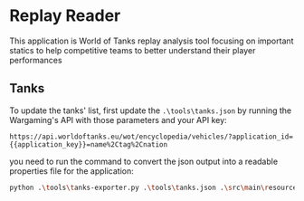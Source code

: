 # Replay Reader
This application is World of Tanks replay analysis tool focusing on important statics to help competitive teams to better understand their player performances

## Tanks
To update the tanks' list, first update the `.\tools\tanks.json` by running the Wargaming's API with those parameters and your API key:
```
https://api.worldoftanks.eu/wot/encyclopedia/vehicles/?application_id={{application_key}}=name%2Ctag%2Cnation
```

you need to run the command to convert the json output into a readable properties file for the application:

```bash
python .\tools\tanks-exporter.py .\tools\tanks.json .\src\main\resources\tanks.properties
```